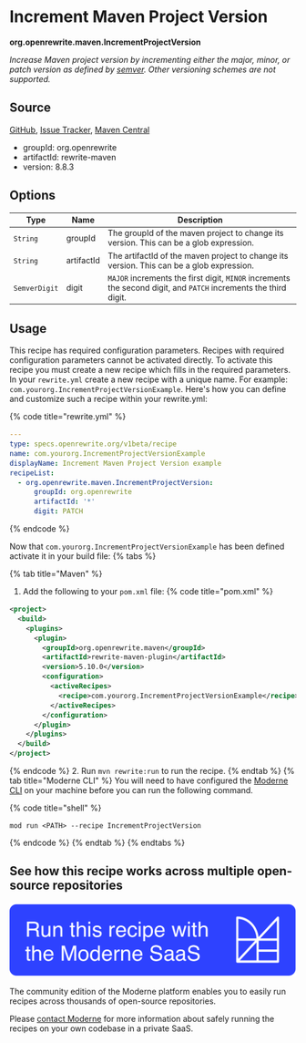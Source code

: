 # Increment Maven Project Version

**org.openrewrite.maven.IncrementProjectVersion**

_Increase Maven project version by incrementing either the major, minor, or patch version as defined by [semver](https://semver.org/). Other versioning schemes are not supported._

## Source

[GitHub](https://github.com/openrewrite/rewrite/blob/main/rewrite-maven/src/main/java/org/openrewrite/maven/IncrementProjectVersion.java), [Issue Tracker](https://github.com/openrewrite/rewrite/issues), [Maven Central](https://central.sonatype.com/artifact/org.openrewrite/rewrite-maven/8.8.3/jar)

* groupId: org.openrewrite
* artifactId: rewrite-maven
* version: 8.8.3

## Options

| Type | Name | Description |
| -- | -- | -- |
| `String` | groupId | The groupId of the maven project to change its version. This can be a glob expression. |
| `String` | artifactId | The artifactId of the maven project to change its version. This can be a glob expression. |
| `SemverDigit` | digit | `MAJOR` increments the first digit, `MINOR` increments the second digit, and `PATCH` increments the third digit. |


## Usage

This recipe has required configuration parameters. Recipes with required configuration parameters cannot be activated directly. To activate this recipe you must create a new recipe which fills in the required parameters. In your `rewrite.yml` create a new recipe with a unique name. For example: `com.yourorg.IncrementProjectVersionExample`.
Here's how you can define and customize such a recipe within your rewrite.yml:

{% code title="rewrite.yml" %}
```yaml
---
type: specs.openrewrite.org/v1beta/recipe
name: com.yourorg.IncrementProjectVersionExample
displayName: Increment Maven Project Version example
recipeList:
  - org.openrewrite.maven.IncrementProjectVersion:
      groupId: org.openrewrite
      artifactId: '*'
      digit: PATCH
```
{% endcode %}

Now that `com.yourorg.IncrementProjectVersionExample` has been defined activate it in your build file:
{% tabs %}

{% tab title="Maven" %}
1. Add the following to your `pom.xml` file:
{% code title="pom.xml" %}
```xml
<project>
  <build>
    <plugins>
      <plugin>
        <groupId>org.openrewrite.maven</groupId>
        <artifactId>rewrite-maven-plugin</artifactId>
        <version>5.10.0</version>
        <configuration>
          <activeRecipes>
            <recipe>com.yourorg.IncrementProjectVersionExample</recipe>
          </activeRecipes>
        </configuration>
      </plugin>
    </plugins>
  </build>
</project>
```
{% endcode %}
2. Run `mvn rewrite:run` to run the recipe.
{% endtab %}
{% tab title="Moderne CLI" %}
You will need to have configured the [Moderne CLI](https://docs.moderne.io/moderne-cli/cli-intro) on your machine before you can run the following command.

{% code title="shell" %}
```shell
mod run <PATH> --recipe IncrementProjectVersion
```
{% endcode %}
{% endtab %}
{% endtabs %}

## See how this recipe works across multiple open-source repositories

[![Moderne Link Image](/.gitbook/assets/ModerneRecipeButton.png)](https://app.moderne.io/recipes/org.openrewrite.maven.IncrementProjectVersion)

The community edition of the Moderne platform enables you to easily run recipes across thousands of open-source repositories.

Please [contact Moderne](https://moderne.io/product) for more information about safely running the recipes on your own codebase in a private SaaS.
